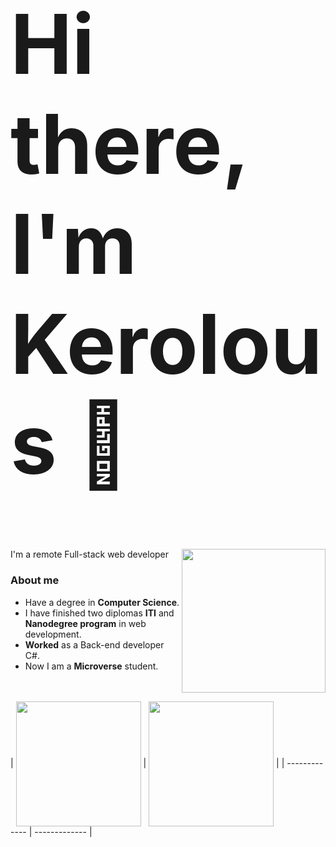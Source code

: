 <h1 style="font-size:132px;">Hi there, I'm Kerolous 👋</h1>
I'm a remote Full-stack web developer 

<img align='right' src="https://cdn.dribbble.com/users/1518535/screenshots/7528356/media/e11e5b8aaa2187e4e1a7c3da0553208e.gif" width="230">

<h3>About me</h3>

- Have a degree in **Computer Science**.
- I have finished two diplomas **ITI** and **Nanodegree program** in web development.
- **Worked** as a Back-end developer C#.
- Now I am a **Microverse** student.

<br/><br/>
| <a href="https://github.com/keroloussamy"><img align="center" height="200px" src="https://github-readme-stats.vercel.app/api/top-langs/?username=keroloussamy&layout=compact" /></a> | <a href="https://github.com/ShadyShawkat"><img align="center" height="200px" src="https://github-readme-stats.vercel.app/api?username=keroloussamy&show_icons=true&include_all_commits=true" /></a> |
| ------------- | ------------- |
